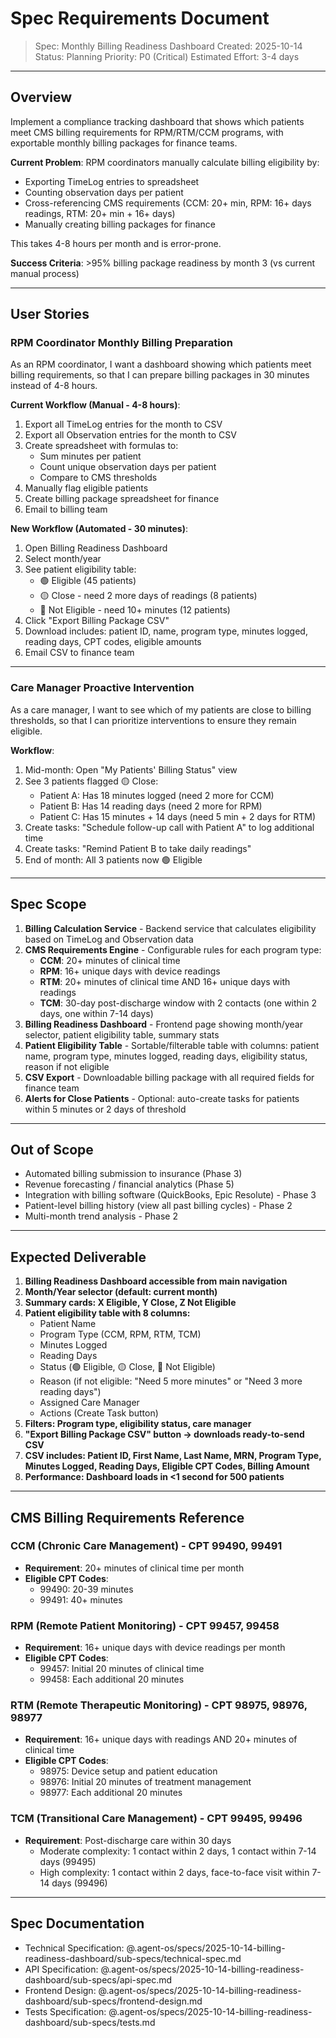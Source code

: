 # Spec Requirements Document

> Spec: Monthly Billing Readiness Dashboard
> Created: 2025-10-14
> Status: Planning
> Priority: P0 (Critical)
> Estimated Effort: 3-4 days

---

## Overview

Implement a compliance tracking dashboard that shows which patients meet CMS billing requirements for RPM/RTM/CCM programs, with exportable monthly billing packages for finance teams.

**Current Problem**: RPM coordinators manually calculate billing eligibility by:
- Exporting TimeLog entries to spreadsheet
- Counting observation days per patient
- Cross-referencing CMS requirements (CCM: 20+ min, RPM: 16+ days readings, RTM: 20+ min + 16+ days)
- Manually creating billing packages for finance

This takes 4-8 hours per month and is error-prone.

**Success Criteria**: >95% billing package readiness by month 3 (vs current manual process)

---

## User Stories

### RPM Coordinator Monthly Billing Preparation

As an RPM coordinator, I want a dashboard showing which patients meet billing requirements, so that I can prepare billing packages in 30 minutes instead of 4-8 hours.

**Current Workflow (Manual - 4-8 hours)**:
1. Export all TimeLog entries for the month to CSV
2. Export all Observation entries for the month to CSV
3. Create spreadsheet with formulas to:
   - Sum minutes per patient
   - Count unique observation days per patient
   - Compare to CMS thresholds
4. Manually flag eligible patients
5. Create billing package spreadsheet for finance
6. Email to billing team

**New Workflow (Automated - 30 minutes)**:
1. Open Billing Readiness Dashboard
2. Select month/year
3. See patient eligibility table:
   - 🟢 Eligible (45 patients)
   - 🟡 Close - need 2 more days of readings (8 patients)
   - 🔴 Not Eligible - need 10+ minutes (12 patients)
4. Click "Export Billing Package CSV"
5. Download includes: patient ID, name, program type, minutes logged, reading days, CPT codes, eligible amounts
6. Email CSV to finance team

---

### Care Manager Proactive Intervention

As a care manager, I want to see which of my patients are close to billing thresholds, so that I can prioritize interventions to ensure they remain eligible.

**Workflow**:
1. Mid-month: Open "My Patients' Billing Status" view
2. See 3 patients flagged 🟡 Close:
   - Patient A: Has 18 minutes logged (need 2 more for CCM)
   - Patient B: Has 14 reading days (need 2 more for RPM)
   - Patient C: Has 15 minutes + 14 days (need 5 min + 2 days for RTM)
3. Create tasks: "Schedule follow-up call with Patient A" to log additional time
4. Create tasks: "Remind Patient B to take daily readings"
5. End of month: All 3 patients now 🟢 Eligible

---

## Spec Scope

1. **Billing Calculation Service** - Backend service that calculates eligibility based on TimeLog and Observation data
2. **CMS Requirements Engine** - Configurable rules for each program type:
   - **CCM**: 20+ minutes of clinical time
   - **RPM**: 16+ unique days with device readings
   - **RTM**: 20+ minutes of clinical time AND 16+ unique days with readings
   - **TCM**: 30-day post-discharge window with 2 contacts (one within 2 days, one within 7-14 days)
3. **Billing Readiness Dashboard** - Frontend page showing month/year selector, patient eligibility table, summary stats
4. **Patient Eligibility Table** - Sortable/filterable table with columns: patient name, program type, minutes logged, reading days, eligibility status, reason if not eligible
5. **CSV Export** - Downloadable billing package with all required fields for finance team
6. **Alerts for Close Patients** - Optional: auto-create tasks for patients within 5 minutes or 2 days of threshold

---

## Out of Scope

- Automated billing submission to insurance (Phase 3)
- Revenue forecasting / financial analytics (Phase 5)
- Integration with billing software (QuickBooks, Epic Resolute) - Phase 3
- Patient-level billing history (view all past billing cycles) - Phase 2
- Multi-month trend analysis - Phase 2

---

## Expected Deliverable

1. **Billing Readiness Dashboard accessible from main navigation**
2. **Month/Year selector (default: current month)**
3. **Summary cards: X Eligible, Y Close, Z Not Eligible**
4. **Patient eligibility table with 8 columns:**
   - Patient Name
   - Program Type (CCM, RPM, RTM, TCM)
   - Minutes Logged
   - Reading Days
   - Status (🟢 Eligible, 🟡 Close, 🔴 Not Eligible)
   - Reason (if not eligible: "Need 5 more minutes" or "Need 3 more reading days")
   - Assigned Care Manager
   - Actions (Create Task button)
5. **Filters: Program type, eligibility status, care manager**
6. **"Export Billing Package CSV" button → downloads ready-to-send CSV**
7. **CSV includes: Patient ID, First Name, Last Name, MRN, Program Type, Minutes Logged, Reading Days, Eligible CPT Codes, Billing Amount**
8. **Performance: Dashboard loads in <1 second for 500 patients**

---

## CMS Billing Requirements Reference

### CCM (Chronic Care Management) - CPT 99490, 99491
- **Requirement**: 20+ minutes of clinical time per month
- **Eligible CPT Codes**:
  - 99490: 20-39 minutes
  - 99491: 40+ minutes

### RPM (Remote Patient Monitoring) - CPT 99457, 99458
- **Requirement**: 16+ unique days with device readings per month
- **Eligible CPT Codes**:
  - 99457: Initial 20 minutes of clinical time
  - 99458: Each additional 20 minutes

### RTM (Remote Therapeutic Monitoring) - CPT 98975, 98976, 98977
- **Requirement**: 16+ unique days with readings AND 20+ minutes of clinical time
- **Eligible CPT Codes**:
  - 98975: Device setup and patient education
  - 98976: Initial 20 minutes of treatment management
  - 98977: Each additional 20 minutes

### TCM (Transitional Care Management) - CPT 99495, 99496
- **Requirement**: Post-discharge care within 30 days
  - Moderate complexity: 1 contact within 2 days, 1 contact within 7-14 days (99495)
  - High complexity: 1 contact within 2 days, face-to-face visit within 7-14 days (99496)

---

## Spec Documentation

- Technical Specification: @.agent-os/specs/2025-10-14-billing-readiness-dashboard/sub-specs/technical-spec.md
- API Specification: @.agent-os/specs/2025-10-14-billing-readiness-dashboard/sub-specs/api-spec.md
- Frontend Design: @.agent-os/specs/2025-10-14-billing-readiness-dashboard/sub-specs/frontend-design.md
- Tests Specification: @.agent-os/specs/2025-10-14-billing-readiness-dashboard/sub-specs/tests.md
